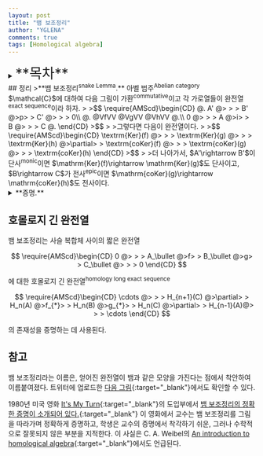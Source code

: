 ```yaml
---
layout: post
title: "뱀 보조정리"
author: "YGLENA"
comments: true
tags: [Homological algebra]
---
```

<details><summary>
<span style="font-size:2em;">**목차**</span>
</summary>
* 목차
{:toc}
</details>
## 정리
>**뱀 보조정리<sup>snake Lemma</sup>.** 아벨 범주<sup>Abelian category</sup> $\mathcal{C}$에 대하여 다음 그림이 가환<sup>commutative</sup>이고 각 가로열들이 완전열<sup>exact sequence</sup>이라 하자.
>
>$$
\require{AMScd}\begin{CD}
  @.  A'  @> > >  B'  @>p> > C' @> > > 0\\
@.      @VfVV       @VgVV      @VhVV       @.\\
0 @> > >  A   @>i> >  B   @> > > C  @. 
\end{CD}
>$$
>
>그렇다면 다음이 완전열이다.
>
>$$
\require{AMScd}\begin{CD}
\textrm{Ker}(f) @> > > \textrm{Ker}(g) @> > > \textrm{Ker}(h) @>\partial> > \textrm{coKer}(f) @> > > \textrm{coKer}(g) @> > > \textrm{coKer}(h)
\end{CD}
>$$
>
>더 나아가서, $A'\rightarrow B'$이 단사<sup>monic</sup>이면 $\mathrm{Ker}(f)\rightarrow \mathrm{Ker}(g)$도 단사이고, $B\rightarrow C$가 전사<sup>epic</sup>이면 $\mathrm{coKer}(g)\rightarrow \mathrm{coKer}(h)$도 전사이다.

<details><summary>**증명.**
</summary> 

프레이드-미첼 매장 정리<sup>Freyd-Mitchell embedding theorem</sup>에 의하여, $\mathcal{C}$가 $R-\textrm{mod}$인 경우만을 증명하면 된다. $R-\textrm{mod}$의 경우 그림을 따라가며 증명할 수 있다.

$\partial=i^{-1}\circ g\circ p^{-1}$로 두고, $c'\in \mathrm{Ker}(h)$를 잡는다. $h(c')=0$이므로 $g\circ p^{-1}(c')\in\mathrm{Im}(A\rightarrow B)$이다. $i$가 단사 함수<sup>injective</sup>이므로 $i^{-1}\circ g\circ p^{-1}(c')$은 존재한다. $p(b)=p(b')=c$라 하면, $p(b-b')=0$이므로, $A'\rightarrow B'$가 $a$를 $b-b'$로 보내는 $a\in A'$가 존재한다. 그림의 가환성으로 $f(a)=i^{-1}\circ g(b-b')$임을 알 수 있고, 이는 $\mathrm{coKer}(A)$에서 0이므로 $\partial$은 잘 정의된다.

이제 위의 열이 $\mathrm{Ker}(h)$와 $\mathrm{coKer}(f)$에서 완전열이 됨을 보이면 되고, 이 둘은 쌍대 관계에 있으므로 하나만 증명하면 된다. $c\in \mathrm{Ker}(\partial)$이면 $g\circ p^{-1}(c)=0$이고, $b\in p^{-1}(c)$일 때 $b\in \mathrm{Ker}(g)$이고 $p(b)=c$이므로 $c\in \mathrm{Im}(\mathrm{Ker}(g)\rightarrow \mathrm{Ker}(h))$이다. 반대로 $c\in \mathrm{Im}(\mathrm{Ker}(g)\rightarrow \mathrm{Ker}(h))$이고 $b\in \mathrm{Ker}(g)$가 $p(b)=c$를 만족시킬 때, $i^{-1}\circ g\circ p^{-1}(c)=i^{-1}\circ g(b)=i^{-1}(0)=0$이다.

$A'\rightarrow B'$가 단사이면 $a\mapsto 0$일 때 $a=0$이다. 따라서 $a\in \mathrm{Ker}(f)$일 때 $a\mapsto 0$이 $a=0\in \mathrm{Ker}(f)$를 뜻하므로, $\mathrm{Ker}(f)\rightarrow \mathrm{Ker}(g)$는 단사이다. 남은 하나는 쌍대 관계로 증명된다. $\square$

</details>

## 호몰로지 긴 완전열
뱀 보조정리는 사슬 복합체 사이의 짧은 완전열

$$
\require{AMScd}\begin{CD}
0 @> > > A_\bullet @>f> > B_\bullet @>g> > C_\bullet @> > > 0
\end{CD}
$$

에 대한 호몰로지 긴 완전열<sup>homology long exact sequence</sup>

$$
\require{AMScd}\begin{CD}
\cdots @> > > H_{n+1}(C) @>\partial> > H_n(A) @>f_{*}> > H_n(B) @>g_{*}> > H_n(C) @>\partial> > H_{n-1}(A)@> > > \cdots
\end{CD}
$$

의 존재성을 증명하는 데 사용된다.

## 참고
뱀 보조정리라는 이름은, 얻어진 완전열이 뱀과 같은 모양을 가진다는 점에서 착안하여 이름붙여졌다. 트위터에 업로드한 [다음 그림](https://twitter.com/YGLENA/status/1156595340604108800){:target="_blank"}에서도 확인할 수 있다.

1980년 미국 영화 [It's My Turn](https://www.imdb.com/title/tt0080936/){:target="_blank"}의 도입부에서  [뱀 보조정리의 정확한 증명이 소개되어 있다.](https://www.youtube.com/watch?v=etbcKWEKnvg){:target="_blank"} 이 영화에서 교수는 뱀 보조정리를 그림을 따라가며 정확하게 증명하고, 학생은 교수의 증명에서 착각하기 쉬운, 그러나 수학적으로 잘못되지 않은 부분을 지적한다. 이 사실은 C. A. Weibel의 [An introduction to homological algebra](https://doi.org/10.1017/CBO9781139644136){:target="_blank"}에서도 언급된다.
